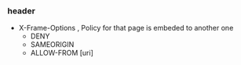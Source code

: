 ### header


- X-Frame-Options , Policy for that page is embeded to another one
    + DENY
    + SAMEORIGIN
    + ALLOW-FROM [uri]